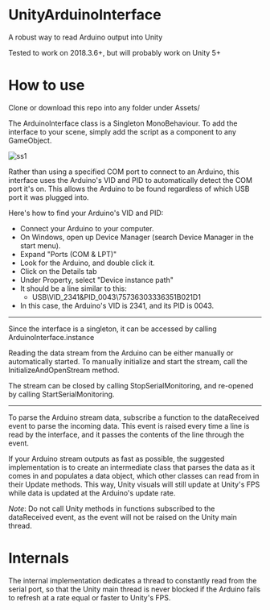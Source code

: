 # UnityArduinoInterface
A robust way to read Arduino output into Unity  

Tested to work on 2018.3.6+, but will probably work on Unity 5+

# How to use
Clone or download this repo into any folder under Assets/

The ArduinoInterface class is a Singleton MonoBehaviour. To add the interface to your scene, simply add the script as a component to any GameObject.

![ss1](https://user-images.githubusercontent.com/24966782/56639156-dfbbe680-6624-11e9-902a-7baa90f6af3c.png)

Rather than using a specified COM port to connect to an Arduino, this interface uses the Arduino's VID and PID to automatically detect the COM port it's on. This allows the Arduino to be found regardless of which USB port it was plugged into.

Here's how to find your Arduino's VID and PID:
* Connect your Arduino to your computer.
* On Windows, open up Device Manager (search Device Manager in the start menu).
* Expand "Ports (COM & LPT)"
* Look for the Arduino, and double click it.
* Click on the Details tab
* Under Property, select "Device instance path"
* It should be a line similar to this:
    * USB\VID_2341&PID_0043\75736303336351B021D1
* In this case, the Arduino's VID is 2341, and its PID is 0043.

---

Since the interface is a singleton, it can be accessed by calling ArduinoInterface.instance  

Reading the data stream from the Arduino can be either manually or automatically started. To manually initialize and start the stream, call the InitializeAndOpenStream method.  

The stream can be closed by calling StopSerialMonitoring, and re-opened by calling StartSerialMonitoring.

---

To parse the Arduino stream data, subscribe a function to the dataReceived event to parse the incoming data. This event is raised every time a line is read by the interface, and it passes the contents of the line through the event.

If your Arduino stream outputs as fast as possible, the suggested implementation is to create an intermediate class that parses the data as it comes in and populates a data object, which other classes can read from in their Update methods. This way, Unity visuals will still update at Unity's FPS while data is updated at the Arduino's update rate.

*Note*: Do not call Unity methods in functions subscribed to the dataReceived event, as the event will not be raised on the Unity main thread.


# Internals

The internal implementation dedicates a thread to constantly read from the serial port, so that the Unity main thread is never blocked if the Arduino fails to refresh at a rate equal or faster to Unity's FPS.
